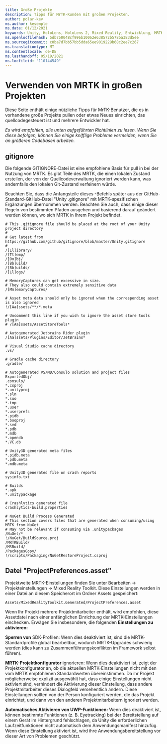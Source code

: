 ```yaml
---
title: Große Projekte
description: Tipps für MrTK-Kunden mit großen Projekten.
author: polar-kev
ms.author: kesemple
ms.date: 01/12/2021
keywords: Unity, HoloLens, HoloLens 2, Mixed Reality, Entwicklung, MRTK,
ms.openlocfilehash: 5db750048cf996b10062e638572b578ba383d5ee
ms.sourcegitcommit: c0ba7d7bb57bb5dda65ee9019229b68c2ee7c267
ms.translationtype: MT
ms.contentlocale: de-DE
ms.lasthandoff: 05/19/2021
ms.locfileid: "110144549"
---
```

# <a name="using-mrtk-in-large-projects"></a>Verwenden von MRTK in großen Projekten

Diese Seite enthält einige nützliche Tipps für MrTK-Benutzer, die es in vorhandene große Projekte pullen oder etwas Neues einrichten, das quellcodegesteuert ist und mehrere Entwickler hat.

*Es wird empfohlen, alle unten aufgeführten Richtlinien zu lesen. Wenn Sie diese befolgen, können Sie einige knifflige Probleme vermeiden, wenn Sie an größeren Codebasen arbeiten.*

## <a name="gitignore"></a>gitignore

Die folgende GITIGNORE-Datei ist eine empfohlene Basis für pull in bei der Nutzung von MRTK. Es gibt Teile des MRTK, die einen lokalen Zustand erstellen, der von der Quellcodeverwaltung ignoriert werden kann, was andernfalls den lokalen Git-Zustand verfeinern würde.

Beachten Sie, dass die Anfangsteile dieses -Befehls später aus der GitHub-Standard-GitHub-Datei "Unity .gitignore" mit MRTK-spezifischen Ergänzungen übernommen werden. Beachten Sie auch, dass einige dieser Regeln von bestimmten Pfaden ausgehen und basierend darauf geändert werden können, wo sich MRTK in Ihrem Projekt befindet.

```
# This .gitignore file should be placed at the root of your Unity project directory
#
# Get latest from https://github.com/github/gitignore/blob/master/Unity.gitignore
#
/[Ll]ibrary/
/[Tt]emp/
/[Oo]bj/
/[Bb]uild/
/[Bb]uilds/
/[Ll]ogs/

# MemoryCaptures can get excessive in size.
# They also could contain extremely sensitive data
/[Mm]emoryCaptures/

# Asset meta data should only be ignored when the corresponding asset is also ignored
!/[Aa]ssets/**/*.meta

# Uncomment this line if you wish to ignore the asset store tools plugin
# /[Aa]ssets/AssetStoreTools*

# Autogenerated Jetbrains Rider plugin
/[Aa]ssets/Plugins/Editor/JetBrains*

# Visual Studio cache directory
.vs/

# Gradle cache directory
.gradle/

# Autogenerated VS/MD/Consulo solution and project files
ExportedObj/
.consulo/
*.csproj
*.unityproj
*.sln
*.suo
*.tmp
*.user
*.userprefs
*.pidb
*.booproj
*.svd
*.pdb
*.mdb
*.opendb
*.VC.db

# Unity3D generated meta files
*.pidb.meta
*.pdb.meta
*.mdb.meta

# Unity3D generated file on crash reports
sysinfo.txt

# Builds
*.apk
*.unitypackage

# Crashlytics generated file
crashlytics-build.properties

# NuGet Build Process Generated
# This section covers files that are generated when consuming/using MRTK from NuGet
# May not be relevant if consuming via .unitypackages
/NuGet/*
!/NuGet/BuildSource.proj
/MRTKBuild/
/MSBuild/
/PackagesCopy/
!/scripts/Packaging/NuGetRestoreProject.csproj
```

## <a name="projectpreferencesasset-file"></a>Datei "ProjectPreferences.asset"

Projektweite MRTK-Einstellungen finden Sie unter Bearbeiten -> Projekteinstellungen -> Mixed Reality Toolkit. Diese Einstellungen werden in einer Datei an diesem Speicherort im Ordner Assets gespeichert:

```
Assets/MixedRealityToolkit.Generated/ProjectPreferences.asset
```

Wenn Ihr Projekt mehrere Projektmitarbeiter enthält, wird empfohlen, diese Assetdatei nach einer anfänglichen Einrichtung der MRTK-Einstellungen einchecken. Erwägen Sie insbesondere, die folgenden **Einstellungen zu aktivieren:**

**Sperren von** SDK-Profilen: Wenn dies deaktiviert ist, sind die MRTK-Standardprofile global bearbeitbar, wodurch MRTK-Upgrades schwierig werden (dies kann zu Zusammenführungskonflikten im Framework selbst führen).

**MRTK-Projektkonfigurator** ignorieren: Wenn dies deaktiviert ist, zeigt der Projektkonfigurator an, ob die aktuellen MRTK-Einstellungen nicht mit den vom MRTK empfohlenen Standardwerten übereinstimmen. Da ihr Projekt möglicherweise explizit ausgewählt hat, dass einige Einstellungen nicht aktiviert sind, verhindert die Aktivierung dieser Einstellung, dass andere Projektmitarbeiter dieses Dialogfeld versehentlich ändern. Diese Einstellungen sollten von der Person konfiguriert werden, die das Projekt einrichtet, und dann von den anderen Projektmitarbeitern ignoriert werden.

**Automatisches Aktivieren von UWP-Funktionen:** Wenn dies deaktiviert ist, können bestimmte Funktionen (z. B. Eyetracking) bei der Bereitstellung auf einem Gerät im Hintergrund fehlschlagen, da Unity die erforderlichen Laufzeitfunktionen nicht automatisch dem Anwendungsmanifest hinzufüg. Wenn diese Einstellung aktiviert ist, wird ihre Anwendungsbereitstellung vor dieser Art von Problemen geschützt.
